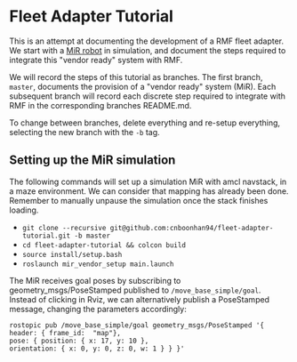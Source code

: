 # Fleet Adapter Tutorial
This is an attempt at documenting the development of a RMF fleet adapter. We start with a [MiR robot](https://github.com/dfki-ric/mir_robot) in simulation, and document the steps required to integrate this "vendor ready" system with RMF. 

We will record the steps of this tutorial as branches. The first branch, `master`, documents the provision of a "vendor ready" system (MiR). Each subsequent branch will record each discrete step required to integrate with RMF in the corresponding branches README.md.

To change between branches, delete everything and re-setup everything, selecting the new branch with the `-b` tag.

## Setting up the MiR simulation
The following commands will set up a simulation MiR with amcl navstack, in a maze environment. We can consider that mapping has already been done. Remember to manually unpause the simulation once the stack finishes loading.

* `git clone --recursive git@github.com:cnboonhan94/fleet-adapter-tutorial.git -b master` 
* `cd fleet-adapter-tutorial && colcon build`
* `source install/setup.bash`
* `roslaunch mir_vendor_setup main.launch`

The MiR receives goal poses by subscribing to geometry_msgs/PoseStamped published to `/move_base_simple/goal`. Instead of clicking in Rviz, we can alternatively publish a PoseStamped message, changing the parameters accordingly:
```
rostopic pub /move_base_simple/goal geometry_msgs/PoseStamped '{ header: { frame_id:  "map"}, 
pose: { position: { x: 17, y: 10 }, 
orientation: { x: 0, y: 0, z: 0, w: 1 } } }'
```
